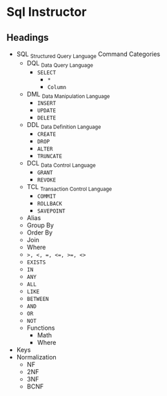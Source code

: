 # Sql Instructor
## Headings
- SQL <sub>Structured Query Language</sub> Command Categories
  - DQL <sub>Data Query Language</sub>
      - `SELECT`
        - `*`
        - `Column`
  - DML <sub>Data Manipulation Language</sub>
    - `INSERT`
    - `UPDATE`
    - `DELETE`
  - DDL <sub>Data Definition Language</sub>
    - `CREATE`
    - `DROP`
    - `ALTER`
    - `TRUNCATE`
  - DCL <sub>Data Control Language</sub>
    - `GRANT`
    - `REVOKE`
  - TCL <sub>Transaction Control Language</sub>
    - `COMMIT`
    - `ROLLBACK`
    - `SAVEPOINT`
  - Alias
  - Group By
  - Order By
  - Join
  - Where
   - `>, <, =, <=, >=, <>`
   - `EXISTS`
   - `IN`
   - `ANY`
   - `ALL`
   - `LIKE`
   - `BETWEEN`
   - `AND`
   - `OR`
   - `NOT`
  - Functions
    - Math
    - Where
- Keys
- Normalization
  - NF
  - 2NF
  - 3NF
  - BCNF
